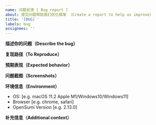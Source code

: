 ```yaml
---
name: 问题反馈 [ Bug report ]
about: 提交问题帮助我们优化框架 （Create a report to help us improve）
title: '[BUG] '
labels: bug
assignees: ''
---
```


**描述你的问题（Describe the bug）**

<!-- A clear and concise description of what the bug is. -->
<!-- 明确的描述问题现象 -->

**复现路径（To Reproduce）**

<!--
Steps to reproduce the behavior:
1. Go to '...'
2. Click on '....'
3. Scroll down to '....'
4. See error
-->

**预期表现（Expected behavior）**

<!-- A clear and concise description of what you expected to happen. -->

**问题截图（Screenshots）**

<!--If applicable, add screenshots to help explain your problem.-->

**环境信息（Environment）**

- OS: [e.g. macOS 11.2 Apple M1/Windows10/Windows11]
- Browser [e.g. chrome, safari]
- OpenSumi Version [e.g. 2.13.0]

**补充信息（Additional context）**

<!--Add any other context about the problem here.-->
